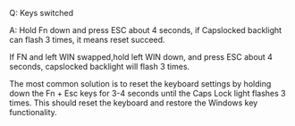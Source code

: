 Q: Keys switched

A: Hold Fn down and press ESC about 4 seconds, if Capslocked backlight can flash 3 times, it means reset succeed.

If FN and left WIN swapped,hold left WIN down, and press ESC about 4
seconds, capslocked backlight will flash 3 times.


 The most common solution is to reset the keyboard settings by holding
 down the Fn + Esc keys for 3-4 seconds until the Caps Lock light
 flashes 3 times. This should reset the keyboard and restore the
 Windows key functionality.
